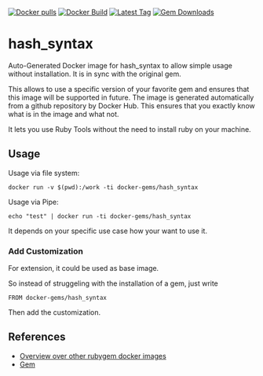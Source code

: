 [![Docker pulls](https://img.shields.io/docker/pulls/rubygem/hash_syntax.svg)](https://hub.docker.com/r/rubygem/hash_syntax/)
[![Docker Build](https://img.shields.io/docker/automated/rubygem/hash_syntax.svg)](https://hub.docker.com/r/rubygem/hash_syntax/)
[![Latest Tag](https://img.shields.io/github/tag/docker-rubygem/hash_syntax.svg)](https://hub.docker.com/r/rubygem/hash_syntax/)
[![Gem Downloads](https://img.shields.io/gem/dt/hash_syntax.svg)](https://rubygems.org/gems/hash_syntax/)
# hash_syntax

Auto-Generated Docker image for hash_syntax to allow simple usage without installation.
It is in sync with the original gem.

This allows to use a specific version of your favorite gem and ensures that this image will be supported in future.
The image is generated automatically from a github repository by Docker Hub.
This ensures that you exactly know what is in the image and what not.

It lets you use Ruby Tools without the need to install ruby on your machine.

## Usage

Usage via file system:

`docker run -v $(pwd):/work -ti docker-gems/hash_syntax`

Usage via Pipe:

`echo "test" | docker run -ti docker-gems/hash_syntax`

It depends on your specific use case how your want to use it.

### Add Customization

For extension, it could be used as base image.

So instead of struggeling with the installation of a gem, just write

`FROM docker-gems/hash_syntax`

Then add the customization.

## References

 - [Overview over other rubygem docker images](https://github.com/thinkbot/docker-rubygem)
 - [Gem](https://rubygems.org/gems/hash_syntax/)
